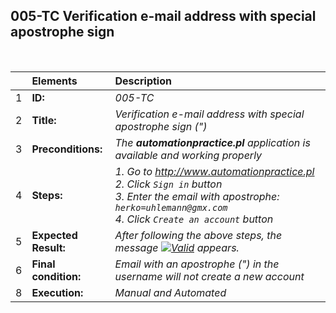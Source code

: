 ##  005-TC Verification e-mail address with special apostrophe sign

<br>

|     | Elements             | Description                                                                               |
| :-- | :------------------- | :---------------------------------------------------------------------------------------- |
| 1   | **ID:**              | _005-TC_                                                                                  |
| 2   | **Title:**           | _Verification e-mail address with special apostrophe sign (")_                            |
| 3   | **Preconditions:**   | _The **automationpractice.pl** application is available and working properly_             |
| 4   | **Steps:**           | _1. Go to http://www.automationpractice.pl <br> 2. Click `Sign in` button <br> 3. Enter the email with apostrophe: `herko=uhlemann@gmx.com` <br> 4. Click `Create an account` button_ |
| 5   | **Expected Result:** | _After following the above steps, the message [![Valid](https://img.shields.io/badge/Invalid%20email%20address.-f3515c)](#) appears._ |
| 6   | **Final condition:** | _Email with an apostrophe (") in the username will not create a new account_              |
| 8   | **Execution:**       | _Manual and Automated_                                                                    |
